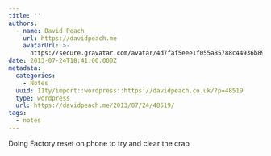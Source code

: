 ```yaml
---
title: ''
authors:
  - name: David Peach
    url: https://davidpeach.me
    avatarUrl: >-
      https://secure.gravatar.com/avatar/4d7faf5eee1f055a85788c44936b8995eaab6dfb004e7854ec747ccb272e91ee?s=96&d=mm&r=g
date: 2013-07-24T18:41:00.000Z
metadata:
  categories:
    - Notes
  uuid: 11ty/import::wordpress::https://davidpeach.co.uk/?p=48519
  type: wordpress
  url: https://davidpeach.me/2013/07/24/48519/
tags:
  - notes
---
```

Doing Factory reset on phone to try and clear the crap